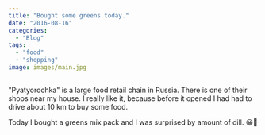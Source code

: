 ```yaml
---
title: "Bought some greens today."
date: "2016-08-16"
categories:
  - "Blog"
tags:
  - "food"
  - "shopping"
image: images/main.jpg
---
```


"Pyatyorochka" is a large food retail chain in Russia. There is one of their shops near my house. I really like it, because before it opened I had had to drive about 10 km to buy some food.

Today I bought a greens mix pack and I was surprised by amount of dill. 😀🌱
